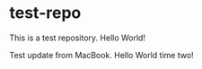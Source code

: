 test-repo
=========

This is a test repository. Hello World!

Test update from MacBook. Hello World time two!
